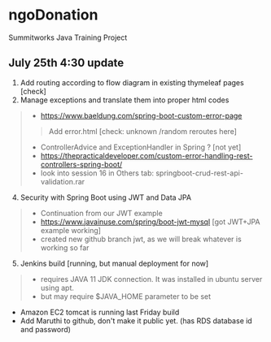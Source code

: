 # ngoDonation
Summitworks Java Training Project

## July 25th 4:30 update
1. Add routing according to flow diagram in existing thymeleaf pages [check]
2. Manage exceptions and translate them into proper html codes
>  * https://www.baeldung.com/spring-boot-custom-error-page
>> Add error.html [check: unknown /random reroutes here]
>  * ControllerAdvice and ExceptionHandler in Spring ? [not yet]
>  * https://thepracticaldeveloper.com/custom-error-handling-rest-controllers-spring-boot/
>  * look into session 16 in Others tab: springboot-crud-rest-api-validation.rar
4. Security with Spring Boot using JWT and Data JPA 
>  * Continuation from our JWT example
>  * https://www.javainuse.com/spring/boot-jwt-mysql [got JWT+JPA example working]
>  * created new github branch jwt, as we will break whatever is working so far
5. Jenkins build [running, but manual deployment for now]
>  * requires JAVA 11 JDK connection. It was installed in ubuntu server using apt.
>  * but may require $JAVA_HOME parameter to be set

* Amazon EC2 tomcat is running last Friday build
* Add Maruthi to github, don't make it public yet. (has RDS database id and password)
